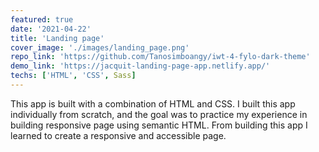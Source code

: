 ```yaml
---
featured: true
date: '2021-04-22'
title: 'Landing page'
cover_image: './images/landing_page.png'
repo_link: 'https://github.com/Tanosimboangy/iwt-4-fylo-dark-theme'
demo_link: 'https://jacquit-landing-page-app.netlify.app/'
techs: ['HTML', 'CSS', Sass]
---
```


This app is built with a combination of HTML and CSS. I built this app individually from scratch, and the goal was to practice my experience in building responsive page using semantic HTML. From building this app I learned to create a responsive and accessible page.

